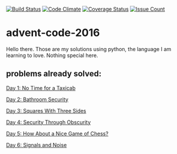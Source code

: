 [![Build Status](https://travis-ci.org/camiloribeiro/advent-code-2016.svg?branch=master)](https://travis-ci.org/camiloribeiro/advent-code-2016)
[![Code Climate](https://codeclimate.com/github/camiloribeiro/advent-code-2016/badges/gpa.svg)](https://codeclimate.com/github/camiloribeiro/advent-code-2016)
[![Coverage Status](https://coveralls.io/repos/github/camiloribeiro/advent-code-2016/badge.svg?branch=master)](https://coveralls.io/github/camiloribeiro/advent-code-2016?branch=master)
[![Issue Count](https://codeclimate.com/github/camiloribeiro/advent-code-2016/badges/issue_count.svg)](https://codeclimate.com/github/camiloribeiro/advent-code-2016)

# advent-code-2016

Hello there. Those are my solutions using python, the language I am learning to love. Nothing special here.

## problems already solved:

   [Day 1: No Time for a Taxicab](http://adventofcode.com/2016/day/1)

   [Day 2: Bathroom Security](http://adventofcode.com/2016/day/2)

   [Day 3: Squares With Three Sides](http://adventofcode.com/2016/day/3)

   [Day 4: Security Through Obscurity](http://adventofcode.com/2016/day/4)

   [Day 5: How About a Nice Game of Chess?](http://adventofcode.com/2016/day/5)
   
   [Day 6: Signals and Noise](http://adventofcode.com/2016/day/6)
